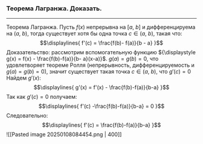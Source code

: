 ### Теорема Лагранжа. Доказать.
---
Теорема Лагранжа. Пусть ${\displaystyle f(x)}$ непрерывна на ${\displaystyle [a, \ b]}$ и дифференцируема на ${\displaystyle (a, \ b)}$, тогда существует хотя бы одна точка ${\displaystyle с \in (a, \ b)}$, такая что:
$$\displaylines{
f'(c) = \frac{f(b)- f(a)}{b - a} 
}$$
Доказательство: рассмотрим вспомогательную функцию ${\displaystyle g(x) = f(x) - \frac{f(b)-f(a)}{b- a}(x-a)}$. ${\displaystyle g(a) = g(b) = 0}$, что удовлетворяет теореме Ролля (непрерывность, дифференцируемость и ${\displaystyle g(a)=g(b)=0}$), значит существует такая точка ${\displaystyle c \in (a, \ b)}$, что ${\displaystyle g'(c) = 0}$
Найдем ${\displaystyle g'(x)}$:
$$\displaylines{
g'(x) = f'(x) - \frac{f(b)-f(a)}{b-a} 
}$$
Так как ${\displaystyle g'(c) = 0}$ получаем:
$$\displaylines{
f'(c) -\frac{f(b)-f(a)}{b-a} = 0
}$$
Следовательно:
$$\displaylines{
f'(c) = \frac{f(b)-f(a)}{b-a} 
}$$
![[Pasted image 20250108084454.png | 400]]

